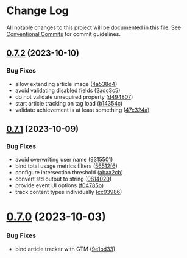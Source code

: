 # Change Log

All notable changes to this project will be documented in this file.
See [Conventional Commits](https://conventionalcommits.org) for commit guidelines.

## [0.7.2](https://github.com/optimics/analytics/compare/v0.7.1...v0.7.2) (2023-10-10)


### Bug Fixes

* allow extending article image ([4a538d4](https://github.com/optimics/analytics/commit/4a538d42aadd1e164694f1a05e59b7f5a7197a96))
* avoid validating disabled fields ([2adc3c5](https://github.com/optimics/analytics/commit/2adc3c578b15a792aeedae0acaecb07c46233c43))
* do not validate unrequired property ([d494807](https://github.com/optimics/analytics/commit/d4948076ec97718e255ce3b03a8c173b7a3922e9))
* start article tracking on tag load ([b14354c](https://github.com/optimics/analytics/commit/b14354ca712919cf35a8f516ed194e72a0be581c))
* validate achievement is at least something ([47c324a](https://github.com/optimics/analytics/commit/47c324ad81a869e4ad70a672221923e16a6534a7))





## [0.7.1](https://github.com/optimics/analytics/compare/v0.7.0...v0.7.1) (2023-10-09)


### Bug Fixes

* avoid overwriting user name ([9315501](https://github.com/optimics/analytics/commit/9315501eb8e4efec66df5c7de238d273cae8a319))
* bind total usage metrics filters ([56512f6](https://github.com/optimics/analytics/commit/56512f6f5fc7e65ba62d0a7adce91437a9c2b0ce))
* configure intersection threshold ([abaa2cb](https://github.com/optimics/analytics/commit/abaa2cb4a6cdc42a19fdb65f17657ee036734e69))
* convert std output to string ([0814020](https://github.com/optimics/analytics/commit/0814020b2e6250bb16be12f3b4d5557386ce8139))
* provide event UI options ([f04785b](https://github.com/optimics/analytics/commit/f04785b900e4d5051580552e65385fdfe50f3bda))
* track content types individually ([cc93986](https://github.com/optimics/analytics/commit/cc9398644ffc23f2054db3623474ae59678b1afd))





# [0.7.0](https://github.com/optimics/analytics/compare/v0.6.0...v0.7.0) (2023-10-03)


### Bug Fixes

* bind article tracker with GTM ([9e1bd33](https://github.com/optimics/analytics/commit/9e1bd33d83c2884fd6528620b4d418ef21e1f1c7))
